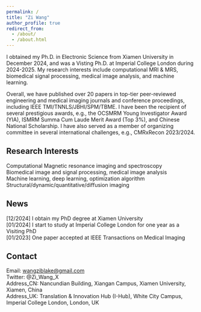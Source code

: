 ```yaml
---
permalink: /
title: "Zi Wang"
author_profile: true
redirect_from: 
  - /about/
  - /about.html
---
```


I obtained my Ph.D. in Electronic Science from Xiamen University in December 2024, and was a Visting Ph.D. at Imperial College London during 2024-2025. My research interests include computational MRI & MRS, biomedical signal processing, medical image analysis, and machine learning. 

Overall, we have published over 20 papers in top-tier peer-reviewed engineering and medical imaging journals and conference proceedings, including IEEE TMI/TNNLS/JBHI/SPM/TBME. I have been the recipient of several prestigious awards, e.g., the OCSMRM Young Investigator Award (YIA), ISMRM Summa Cum Laude Merit Award (Top 3%), and Chinese National Scholarship. I have also served as a member of organizing committee in several international challenges, e.g., CMRxRecon 2023/2024.

Research Interests
------
Computational Magnetic resonance imaging and spectroscopy\
Biomedical image and signal processing, medical image analysis\
Machine learning, deep learning, optimization algorithm\
Structural/dynamic/quantitative/diffusion imaging

News
------
[12/2024] I obtain my PhD degree at Xiamen University\
[01/2024] I start to study at Imperial College London for one year as a Visiting PhD\
[01/2023] One paper accepted at IEEE Transactions on Medical Imaging

Contact
------
Email: wangziblake@gmail.com\
Twitter: @Zi_Wang_X\
Address_CN: Nancundian Building, Xiangan Campus, Xiamen University, Xiamen, China\
Address_UK: Translation & Innovation Hub (I-Hub), White City Campus, Imperial College London, London, UK
